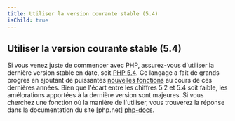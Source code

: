 ```yaml
---
title: Utiliser la version courante stable (5.4)
isChild: true
---
```


## Utiliser la version courante stable (5.4)

Si vous venez juste de commencer avec PHP, assurez-vous d'utiliser la dernière version stable en date, soit [PHP 5.4][php-release]. Ce langage a fait de grands progrès en ajoutant de puissantes [nouvelles fonctions](#language_highlights) au cours de ces dernières années. Bien que l'écart entre les chiffres 5.2 et 5.4 soit faible, les amélorations apportées à la dernière version sont majeures. Si vous cherchez une fonction où la manière de l'utiliser, vous trouverez la réponse dans la documentation du site [php.net] [php-docs].

[php-release]: http://www.php.net/downloads.php
[php-docs]: http://www.php.net/manual/fr/

